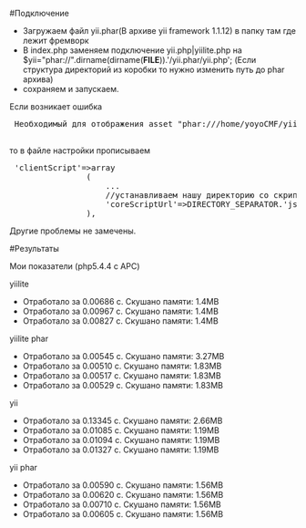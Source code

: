 #Подключение 
- Загружаем файл yii.phar(В архиве yii framework 1.1.12) в папку там где лежит фремворк 
- В index.php заменяем подключение yii.php|yiilite.php на
	$yii="phar://".dirname(dirname(__FILE__)).'/yii.phar/yii.php'; 
	(Если структура директорий из коробки то нужно изменить путь до phar архива) 
- сохраняем и запускаем.

Если возникает ошибка 
<pre>
 Необходимый для отображения asset "phar:///home/yoyoCMF/yii.phar/web/js/source" не существует.
 </pre>
 то в файле настройки прописываем 
 <pre>
 'clientScript'=>array
                (
                    ...
                    //устанавливаем нашу директорию со скриптами(ЕСЛИ ИСПОЛЬЗУЕМ YII.PHAR)
                    'coreScriptUrl'=>DIRECTORY_SEPARATOR.'js'.DIRECTORY_SEPARATOR,
                ),
</pre>
 Другие проблемы не замечены.
 
 #Результаты 
 
 Мои показатели (php5.4.4 c APC)

yiilite 
- Отработало за 0.00686 с. Скушано памяти: 1.4MB 
- Отработало за 0.00967 с. Скушано памяти: 1.4MB
- Отработало за 0.00827 с. Скушано памяти: 1.4MB 

yiilite phar
- Отработало за 0.00545 с. Скушано памяти: 3.27MB 
- Отработало за 0.00510 с. Скушано памяти: 1.83MB 
- Отработало за 0.00517 с. Скушано памяти: 1.83MB 
- Отработало за 0.00529 с. Скушано памяти: 1.83MB 

yii
- Отработало за 0.13345 с. Скушано памяти: 2.66MB 
- Отработало за 0.01085 с. Скушано памяти: 1.19MB 
- Отработало за 0.01094 с. Скушано памяти: 1.19MB 
- Отработало за 0.01327 с. Скушано памяти: 1.19MB 

yii phar
- Отработало за 0.00590 с. Скушано памяти: 1.56MB 
- Отработало за 0.00620 с. Скушано памяти: 1.56MB
- Отработало за 0.00710 с. Скушано памяти: 1.56MB 
- Отработало за 0.00605 с. Скушано памяти: 1.56MB 
